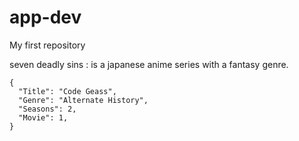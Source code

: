 # app-dev
My first repository

seven deadly sins
  : is a japanese anime series with a fantasy genre.
  
```
{
  "Title": "Code Geass",
  "Genre": "Alternate History",
  "Seasons": 2,
  "Movie": 1,
}
```
